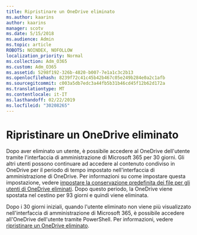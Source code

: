 ```yaml
---
title: Ripristinare un OneDrive eliminato
ms.author: kaarins
author: kaarins
manager: scotv
ms.date: 5/15/2018
ms.audience: Admin
ms.topic: article
ROBOTS: NOINDEX, NOFOLLOW
localization_priority: Normal
ms.collection: Adm_O365
ms.custom: Adm_O365
ms.assetid: 5298f192-326b-4820-b007-7e1a1c3c2b13
ms.openlocfilehash: 8239f72c41c45b42b467c05e249b284e0a2c1afb
ms.sourcegitcommit: c003a5db7edc3a44fb5b31b46cd45f12b62d172a
ms.translationtype: MT
ms.contentlocale: it-IT
ms.lasthandoff: 02/22/2019
ms.locfileid: "30208265"
---
```

# <a name="restore-a-deleted-onedrive"></a>Ripristinare un OneDrive eliminato

Dopo aver eliminato un utente, è possibile accedere al OneDrive dell'utente tramite l'interfaccia di amministrazione di Microsoft 365 per 30 giorni. Gli altri utenti possono continuare ad accedere al contenuto condiviso in OneDrive per il periodo di tempo impostato nell'interfaccia di amministrazione di OneDrive. Per informazioni su come impostare questa impostazione, vedere [impostare la conservazione predefinita dei file per gli utenti di OneDrive eliminati](https://go.microsoft.com/fwlink/?linkid=874267). Dopo questo periodo, la OneDrive viene spostata nel cestino per 93 giorni e quindi viene eliminata.
  
Dopo i 30 giorni iniziali, quando l'utente eliminato non viene più visualizzato nell'interfaccia di amministrazione di Microsoft 365, è possibile accedere all'OneDrive dell'utente tramite PowerShell. Per informazioni, vedere [ripristinare un OneDrive eliminato](https://go.microsoft.com/fwlink/?linkid=874269).
  

